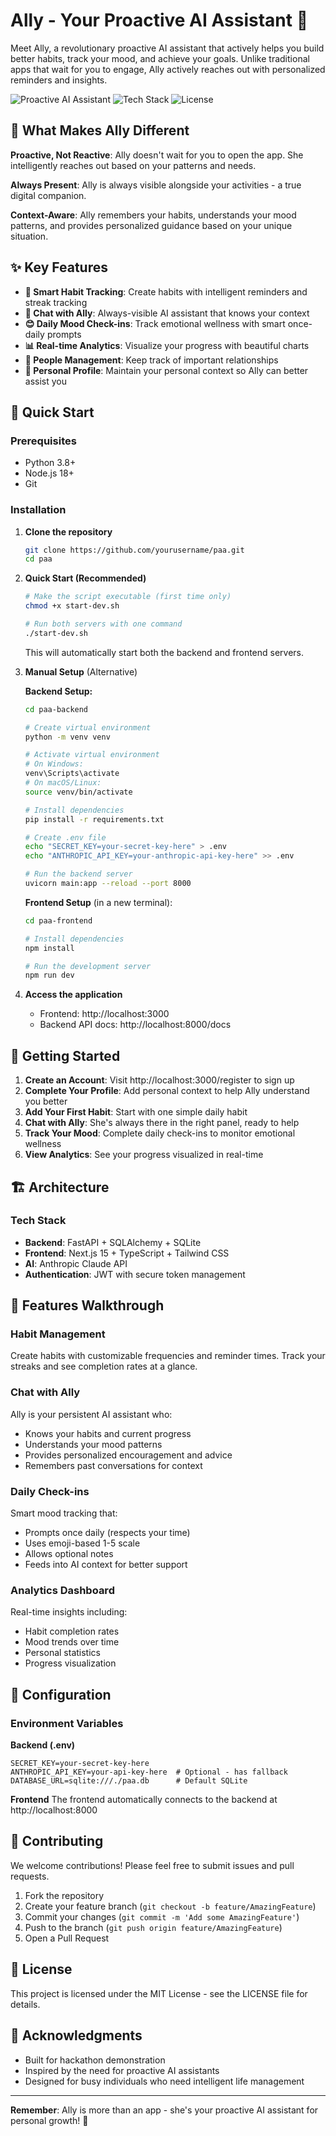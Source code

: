 # Ally - Your Proactive AI Assistant 🤖

Meet Ally, a revolutionary proactive AI assistant that actively helps you build better habits, track your mood, and achieve your goals. Unlike traditional apps that wait for you to engage, Ally actively reaches out with personalized reminders and insights.

![Proactive AI Assistant](https://img.shields.io/badge/Status-MVP%20Ready-brightgreen) ![Tech Stack](https://img.shields.io/badge/Stack-FastAPI%20%2B%20Next.js-blue) ![License](https://img.shields.io/badge/License-MIT-orange)

## 🌟 What Makes Ally Different

**Proactive, Not Reactive**: Ally doesn't wait for you to open the app. She intelligently reaches out based on your patterns and needs.

**Always Present**: Ally is always visible alongside your activities - a true digital companion.

**Context-Aware**: Ally remembers your habits, understands your mood patterns, and provides personalized guidance based on your unique situation.

## ✨ Key Features

- **🎯 Smart Habit Tracking**: Create habits with intelligent reminders and streak tracking
- **💬 Chat with Ally**: Always-visible AI assistant that knows your context
- **😊 Daily Mood Check-ins**: Track emotional wellness with smart once-daily prompts
- **📊 Real-time Analytics**: Visualize your progress with beautiful charts
- **👥 People Management**: Keep track of important relationships
- **👤 Personal Profile**: Maintain your personal context so Ally can better assist you

## 🚀 Quick Start

### Prerequisites

- Python 3.8+
- Node.js 18+
- Git

### Installation

1. **Clone the repository**
   ```bash
   git clone https://github.com/yourusername/paa.git
   cd paa
   ```

2. **Quick Start (Recommended)**
   ```bash
   # Make the script executable (first time only)
   chmod +x start-dev.sh
   
   # Run both servers with one command
   ./start-dev.sh
   ```
   This will automatically start both the backend and frontend servers.

3. **Manual Setup** (Alternative)
   
   **Backend Setup:**
   ```bash
   cd paa-backend
   
   # Create virtual environment
   python -m venv venv
   
   # Activate virtual environment
   # On Windows:
   venv\Scripts\activate
   # On macOS/Linux:
   source venv/bin/activate
   
   # Install dependencies
   pip install -r requirements.txt
   
   # Create .env file
   echo "SECRET_KEY=your-secret-key-here" > .env
   echo "ANTHROPIC_API_KEY=your-anthropic-api-key-here" >> .env
   
   # Run the backend server
   uvicorn main:app --reload --port 8000
   ```

   **Frontend Setup** (in a new terminal):
   ```bash
   cd paa-frontend
   
   # Install dependencies
   npm install
   
   # Run the development server
   npm run dev
   ```

4. **Access the application**
   - Frontend: http://localhost:3000
   - Backend API docs: http://localhost:8000/docs

## 🎯 Getting Started

1. **Create an Account**: Visit http://localhost:3000/register to sign up
2. **Complete Your Profile**: Add personal context to help Ally understand you better
3. **Add Your First Habit**: Start with one simple daily habit
4. **Chat with Ally**: She's always there in the right panel, ready to help
5. **Track Your Mood**: Complete daily check-ins to monitor emotional wellness
6. **View Analytics**: See your progress visualized in real-time

## 🏗️ Architecture

### Tech Stack
- **Backend**: FastAPI + SQLAlchemy + SQLite
- **Frontend**: Next.js 15 + TypeScript + Tailwind CSS
- **AI**: Anthropic Claude API
- **Authentication**: JWT with secure token management

## 📱 Features Walkthrough

### Habit Management
Create habits with customizable frequencies and reminder times. Track your streaks and see completion rates at a glance.

### Chat with Ally
Ally is your persistent AI assistant who:
- Knows your habits and current progress
- Understands your mood patterns
- Provides personalized encouragement and advice
- Remembers past conversations for context

### Daily Check-ins
Smart mood tracking that:
- Prompts once daily (respects your time)
- Uses emoji-based 1-5 scale
- Allows optional notes
- Feeds into AI context for better support

### Analytics Dashboard
Real-time insights including:
- Habit completion rates
- Mood trends over time
- Personal statistics
- Progress visualization

## 🔧 Configuration

### Environment Variables

**Backend (.env)**
```
SECRET_KEY=your-secret-key-here
ANTHROPIC_API_KEY=your-api-key-here  # Optional - has fallback
DATABASE_URL=sqlite:///./paa.db      # Default SQLite
```

**Frontend**
The frontend automatically connects to the backend at http://localhost:8000

## 🤝 Contributing

We welcome contributions! Please feel free to submit issues and pull requests.

1. Fork the repository
2. Create your feature branch (`git checkout -b feature/AmazingFeature`)
3. Commit your changes (`git commit -m 'Add some AmazingFeature'`)
4. Push to the branch (`git push origin feature/AmazingFeature`)
5. Open a Pull Request

## 📄 License

This project is licensed under the MIT License - see the LICENSE file for details.

## 🙏 Acknowledgments

- Built for hackathon demonstration
- Inspired by the need for proactive AI assistants
- Designed for busy individuals who need intelligent life management

---

**Remember**: Ally is more than an app - she's your proactive AI assistant for personal growth! 🌱
